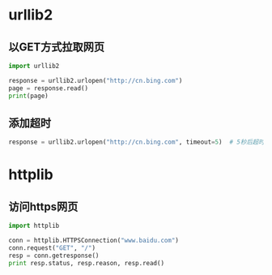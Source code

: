# urllib2

## 以GET方式拉取网页

```python
import urllib2

response = urllib2.urlopen("http://cn.bing.com")
page = response.read()
print(page)
```

## 添加超时

```python
response = urllib2.urlopen("http://cn.bing.com", timeout=5)  # 5秒后超时
```



# httplib

## 访问https网页

```python
import httplib

conn = httplib.HTTPSConnection("www.baidu.com")
conn.request("GET", "/")
resp = conn.getresponse()
print resp.status, resp.reason, resp.read()
```

